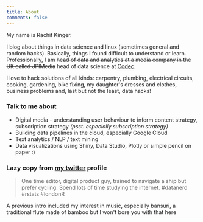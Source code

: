 ```yaml
---
title: About
comments: false
---
```

My name is Rachit Kinger.  

I blog about things in data science and linux (sometimes general and random hacks). Basically, things I found difficult to understand or learn. Professionally, I am ~~head of data and analytics at a media company in the UK called JPIMedia~~ head of data science at [Codec](https://www.codec.ai).  

I love to hack solutions of all kinds: carpentry, plumbing, electrical circuits, cooking, gardening, bike fixing, my daughter's dresses and clothes, business problems and, last but not the least, data hacks!  



### Talk to me about    

* Digital media - understanding user behaviour to inform content strategy, subscription strategy _(psst. especially subscription strategy)_  
* Building data pipelines in the cloud, especially Google Cloud  
* Text analytics / NLP / text mining   
* Data visualizations using Shiny, Data Studio, Plotly or simple pencil on paper :)  


### Lazy copy from [my twitter](https://twitter.com/rachitkinger) profile  
> One time editor, digital product guy, trained to navigate a ship but prefer cycling. Spend lots of time studying the internet. #datanerd #rstats #londonR    

A previous intro included my interest in music, especially bansuri, a traditional flute made of bamboo but I won't bore you with that here  
